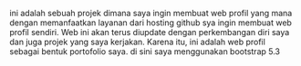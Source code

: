 ini adalah sebuah projek dimana saya ingin membuat web profil yang mana dengan memanfaatkan layanan dari hosting github sya ingin membuat web profil sendiri. 
Web ini akan terus diupdate dengan perkembangan diri saya dan juga projek yang saya kerjakan. Karena itu, ini adalah web profil sebagai bentuk portofolio saya.
di sini saya menggunakan bootstrap 5.3
